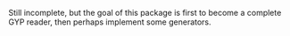 Still incomplete, but the goal of this package is first to become a complete
GYP reader, then perhaps implement some generators.
